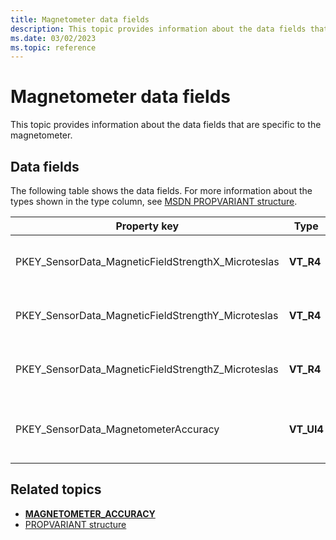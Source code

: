 ```yaml
---
title: Magnetometer data fields
description: This topic provides information about the data fields that are specific to the magnetometer.
ms.date: 03/02/2023
ms.topic: reference
---
```


# Magnetometer data fields

This topic provides information about the data fields that are specific to the magnetometer.

## Data fields

The following table shows the data fields. For more information about the types shown in the type column, see [MSDN PROPVARIANT structure](/windows/win32/api/propidlbase/ns-propidlbase-propvariant).

| Property key | Type | Required/Optional | Description |
|---|---|---|---|
| PKEY_SensorData_MagneticFieldStrengthX_Microteslas | **VT_R4** | Required | The x-axis magnetic field in microteslas. This is calibrated to account for the magnetic effects of the device chassis. |
| PKEY_SensorData_MagneticFieldStrengthY_Microteslas | **VT_R4** | Required | The y-axis magnetic field in microteslas. This is calibrated to account for the magnetic effects of the device chassis. |
| PKEY_SensorData_MagneticFieldStrengthZ_Microteslas | **VT_R4** | Required | The z-axis magnetic field in microteslas. This is calibrated to account for the magnetic effects of the device chassis. |
| PKEY_SensorData_MagnetometerAccuracy | **VT_UI4** | Required | The accuracy of the magnetometer sensor. For more information about valid values, see **[MAGNETOMETER_ACCURACY](/windows-hardware/drivers/ddi/sensorsdef/ne-sensorsdef-magnetometer_accuracy)**. |

## Related topics

- **[MAGNETOMETER_ACCURACY](/windows-hardware/drivers/ddi/sensorsdef/ne-sensorsdef-magnetometer_accuracy)**
- [PROPVARIANT structure](/windows/win32/api/propidlbase/ns-propidlbase-propvariant)
